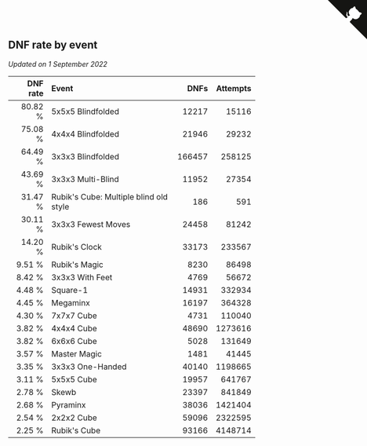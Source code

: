 ## DNF rate by event

*Updated on  1 September 2022*

| DNF rate | Event | DNFs | Attempts |
| ---: | :--- | ---: | ---: |
| 80.82 % | 5x5x5 Blindfolded | 12217 | 15116 |
| 75.08 % | 4x4x4 Blindfolded | 21946 | 29232 |
| 64.49 % | 3x3x3 Blindfolded | 166457 | 258125 |
| 43.69 % | 3x3x3 Multi-Blind | 11952 | 27354 |
| 31.47 % | Rubik's Cube: Multiple blind old style | 186 | 591 |
| 30.11 % | 3x3x3 Fewest Moves | 24458 | 81242 |
| 14.20 % | Rubik's Clock | 33173 | 233567 |
| 9.51 % | Rubik's Magic | 8230 | 86498 |
| 8.42 % | 3x3x3 With Feet | 4769 | 56672 |
| 4.48 % | Square-1 | 14931 | 332934 |
| 4.45 % | Megaminx | 16197 | 364328 |
| 4.30 % | 7x7x7 Cube | 4731 | 110040 |
| 3.82 % | 4x4x4 Cube | 48690 | 1273616 |
| 3.82 % | 6x6x6 Cube | 5028 | 131649 |
| 3.57 % | Master Magic | 1481 | 41445 |
| 3.35 % | 3x3x3 One-Handed | 40140 | 1198665 |
| 3.11 % | 5x5x5 Cube | 19957 | 641767 |
| 2.78 % | Skewb | 23397 | 841849 |
| 2.68 % | Pyraminx | 38036 | 1421404 |
| 2.54 % | 2x2x2 Cube | 59096 | 2322595 |
| 2.25 % | Rubik's Cube | 93166 | 4148714 |


<a href="https://github.com/JustinTimeCuber/wca_statistics" class="github-corner" aria-label="View source on Github"><svg width="80" height="80" viewBox="0 0 250 250" style="fill:#151513; color:#fff; position: absolute; top: 0; border: 0; right: 0;" aria-hidden="true"><path d="M0,0 L115,115 L130,115 L142,142 L250,250 L250,0 Z"></path><path d="M128.3,109.0 C113.8,99.7 119.0,89.6 119.0,89.6 C122.0,82.7 120.5,78.6 120.5,78.6 C119.2,72.0 123.4,76.3 123.4,76.3 C127.3,80.9 125.5,87.3 125.5,87.3 C122.9,97.6 130.6,101.9 134.4,103.2" fill="currentColor" style="transform-origin: 130px 106px;" class="octo-arm"></path><path d="M115.0,115.0 C114.9,115.1 118.7,116.5 119.8,115.4 L133.7,101.6 C136.9,99.2 139.9,98.4 142.2,98.6 C133.8,88.0 127.5,74.4 143.8,58.0 C148.5,53.4 154.0,51.2 159.7,51.0 C160.3,49.4 163.2,43.6 171.4,40.1 C171.4,40.1 176.1,42.5 178.8,56.2 C183.1,58.6 187.2,61.8 190.9,65.4 C194.5,69.0 197.7,73.2 200.1,77.6 C213.8,80.2 216.3,84.9 216.3,84.9 C212.7,93.1 206.9,96.0 205.4,96.6 C205.1,102.4 203.0,107.8 198.3,112.5 C181.9,128.9 168.3,122.5 157.7,114.1 C157.9,116.9 156.7,120.9 152.7,124.9 L141.0,136.5 C139.8,137.7 141.6,141.9 141.8,141.8 Z" fill="currentColor" class="octo-body"></path></svg></a><style>.github-corner:hover .octo-arm{animation:octocat-wave 560ms ease-in-out}@keyframes octocat-wave{0%,100%{transform:rotate(0)}20%,60%{transform:rotate(-25deg)}40%,80%{transform:rotate(10deg)}}@media (max-width:500px){.github-corner:hover .octo-arm{animation:none}.github-corner .octo-arm{animation:octocat-wave 560ms ease-in-out}}</style>
